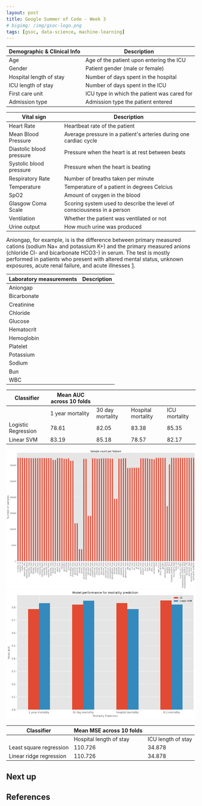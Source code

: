 ```yaml
---
layout: post
title: Google Summer of Code - Week 3
# bigimg: /img/gsoc-logo.png
tags: [gsoc, data-science, machine-learning]
---
```


| Demographic & Clinical Info             | Description |
|-------------------------|---------------------------------------------|
| Age                     | Age of the patient upon entering the ICU    |
| Gender                  | Patient gender (male or female)             |
| Hospital length of stay | Number of days spent in the hospital        |
| ICU length of stay      | Number of days spent in the ICU             |
| First care unit         | ICU type in which the patient was cared for |
| Admission type          | Admission type the patient entered          |

| Vital sign               | Description |
|--------------------------|-------------|
| Heart Rate               | Heartbeat rate of the patient |
| Mean Blood Pressure      | Average pressure in a patient's arteries during one cardiac cycle       |
| Diastolic blood pressure | Pressure when the heart is at rest between beats            |
| Systolic blood pressure  | Pressure when the heart is beating |
| Respiratory Rate         | Number of breaths taken per minute       |
| Temperature              | Temperature of a patient in degrees Celcius            |
| SpO2                     | Amount of oxygen in the blood            |
| Glasgow Coma Scale       | Scoring system used to describe the level of consciousness in a person            |
| Ventilation              | Whether the patient was ventilated or not            |
| Urine output             | How much urine was produced            |

Aniongap, for example, is is the difference between primary measured cations (sodium Na+ and potassium K+) and the primary measured anions (chloride Cl- and bicarbonate HCO3-) in serum. The test is mostly performed in patients who present with altered mental status, unknown exposures, acute renal failure, and acute illnesses [1].

| Laboratory measurements | Description |
|-------------------------|-------------|
| Aniongap                |             |
| Bicarbonate             |             |
| Creatinine              |             |
| Chloride                |             |
| Glucose                 |             |
| Hematocrit              |             |
| Hemoglobin              |             |
| Platelet                |             |
| Potassium               |             |
| Sodium                  |             |
| Bun                     |             |
| WBC                     |             |

| Classifier          | Mean AUC across 10 folds |                  |                    |               |
|---------------------|--------------------------|------------------|--------------------|---------------|
|                     | 1 year mortality         | 30 day mortality | Hospital mortality | ICU mortality |
| Logistic Regression | 78.61                    | 82.05            | 83.38              | 85.35         |
| Linear SVM          | 83.19                    | 85.18            | 78.57              | 82.17         |

![](/img/week3/feature-counts.png "Feature count")
![](/img/week3/mp-results.png "Mortality prediction results")

| Classifier              | Mean MSE across 10 folds |                    |
|-------------------------|--------------------------|--------------------|
|                         | Hospital length of stay  | ICU length of stay |
| Least square regression | 110.726                  | 34.878             |
| Linear ridge regression | 110.726                  | 34.878             |

## Next up


## References

[1]: http://emedicine.medscape.com/article/2087291-overview
